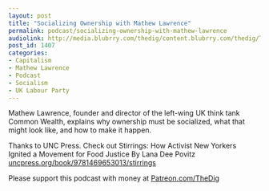 ```yaml
---
layout: post
title: "Socializing Ownership with Mathew Lawrence"
permalink: podcast/socializing-ownership-with-mathew-lawrence
audiolink: http://media.blubrry.com/thedig/content.blubrry.com/thedig/The_Dig-EP_226-Lawrence.mp3
post_id: 1407
categories: 
- Capitalism
- Mathew Lawrence
- Podcast
- Socialism
- UK Labour Party
---
```


Mathew Lawrence, founder and director of the left-wing UK think tank Common Wealth, explains why ownership must be socialized, what that might look like, and how to make it happen.

Thanks to UNC Press. Check out Stirrings: How Activist New Yorkers Ignited a Movement for Food Justice By Lana Dee Povitz 
[uncpress.org/book/9781469653013/stirrings](http://uncpress.org/book/9781469653013/stirrings)

Please support this podcast with money at 
[Patreon.com/TheDig](http://Patreon.com/TheDig)